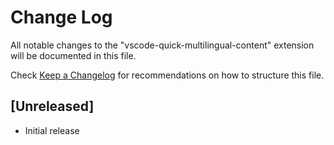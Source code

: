 # Change Log

All notable changes to the "vscode-quick-multilingual-content" extension will be documented in this file.

Check [Keep a Changelog](http://keepachangelog.com/) for recommendations on how to structure this file.

## [Unreleased]

- Initial release